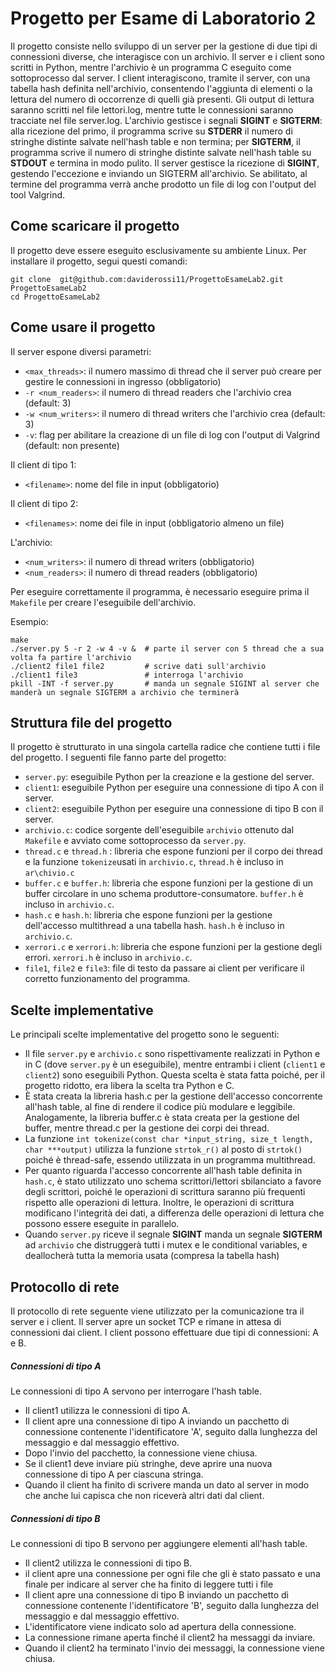 # Progetto per Esame di Laboratorio 2

Il progetto consiste nello sviluppo di un server per la gestione di due tipi di connessioni diverse, che interagisce con un archivio. Il server e i client sono scritti in Python, mentre l'archivio è un programma C eseguito come sottoprocesso dal server. I client interagiscono, tramite il server, con una tabella hash definita nell'archivio, consentendo l'aggiunta di elementi o la lettura del numero di occorrenze di quelli già presenti. Gli output di lettura saranno scritti nel file lettori.log, mentre tutte le connessioni saranno tracciate nel file server.log. L'archivio gestisce i segnali **SIGINT** e **SIGTERM**: alla ricezione del primo, il programma scrive su **STDERR** il numero di stringhe distinte salvate nell'hash table e non termina; per **SIGTERM**, il programma scrive il numero di stringhe distinte salvate nell'hash table su **STDOUT** e termina in modo pulito. Il server gestisce la ricezione di **SIGINT**, gestendo l'eccezione e inviando un SIGTERM all'archivio. Se abilitato, al termine del programma verrà anche prodotto un file di log con l'output del tool Valgrind.


## Come scaricare il progetto

Il progetto deve essere eseguito esclusivamente su ambiente Linux.
Per installare il progetto, segui questi comandi:
```shell
git clone  git@github.com:daviderossi11/ProgettoEsameLab2.git ProgettoEsameLab2
cd ProgettoEsameLab2
```

## Come usare il progetto

Il server espone diversi parametri:

- `<max_threads>`: il numero massimo di thread che il server può creare per gestire le connessioni in ingresso (obbligatorio)
- `-r <num_readers>`: il numero di thread readers che l'archivio crea (default: 3)
- `-w <num_writers>`: il numero di thread writers che l'archivio crea (default: 3)
- `-v`: flag per abilitare la creazione di un file di log con l'output di Valgrind (default: non presente)

Il client di tipo 1:
- `<filename>`: nome del file in input (obbligatorio)

Il client di tipo 2:
- `<filenames>`: nome dei file in input (obbligatorio almeno un file)

L'archivio:
- `<num_writers>`: il numero di thread writers (obbligatorio)
- `<num_readers>`: il numero di thread readers (obbligatorio)

Per eseguire correttamente il programma, è necessario eseguire prima il `Makefile` per creare l'eseguibile dell'archivio.

Esempio:

```shell
make
./server.py 5 -r 2 -w 4 -v &  # parte il server con 5 thread che a sua volta fa partire l'archivio
./client2 file1 file2         # scrive dati sull'archivio
./client1 file3               # interroga l'archivio
pkill -INT -f server.py       # manda un segnale SIGINT al server che manderà un segnale SIGTERM a archivio che terminerà
```

## Struttura file del progetto
Il progetto è strutturato in una singola cartella radice che contiene tutti i file del progetto.
I seguenti file fanno parte del progetto:

- `server.py`: eseguibile Python per la creazione e la gestione del server.
- `client1`: eseguibile Python per eseguire una connessione di tipo A con il server.
- `client2`: eseguibile Python per eseguire una connessione di tipo B con il server.
- `archivio.c`: codice sorgente dell'eseguibile `archivio` ottenuto dal `Makefile` e avviato come sottoprocesso da `server.py`.
- `thread.c` e `thread.h` : libreria che espone funzioni per il corpo dei thread e la funzione `tokenize`usati in `archivio.c`, `thread.h` è incluso in `ar\chivio.c`
- `buffer.c` e `buffer.h`: libreria che espone funzioni per la gestione di un buffer circolare in uno schema produttore-consumatore. `buffer.h` è incluso in `archivio.c`.
- `hash.c` e `hash.h`: libreria che espone funzioni per la gestione dell'accesso multithread a una tabella hash. `hash.h` è incluso in `archivio.c`.
- `xerrori.c` e `xerrori.h`: libreria che espone funzioni per la gestione degli errori. `xerrori.h` è incluso in `archivio.c`.
- `file1`, `file2` e `file3`: file di testo da passare ai client per verificare il corretto funzionamento del programma.


## Scelte implementative

Le principali scelte implementative del progetto sono le seguenti:

- Il file `server.py` e `archivio.c` sono rispettivamente realizzati in Python e in C (dove `server.py` è un eseguibile), mentre entrambi i client (`client1` e `client2`) sono eseguibili Python. Questa scelta è stata fatta poiché, per il progetto ridotto, era libera la scelta tra Python e C.
- È stata creata la libreria hash.c per la gestione dell'accesso concorrente all'hash table, al fine di rendere il codice più modulare e leggibile. Analogamente, la libreria buffer.c è stata creata per la gestione del buffer, mentre thread.c per la gestione dei corpi dei thread.
- La funzione `int tokenize(const char *input_string, size_t length, char ***output)` utilizza la funzione `strtok_r()` al posto di `strtok()` poiché è thread-safe, essendo utilizzata in un programma multithread.
- Per quanto riguarda l'accesso concorrente all'hash table definita in `hash.c`, è stato utilizzato uno schema scrittori/lettori sbilanciato a favore degli scrittori, poiché le operazioni di scrittura saranno più frequenti rispetto alle operazioni di lettura. Inoltre, le operazioni di scrittura modificano l'integrità dei dati, a differenza delle operazioni di lettura che possono essere eseguite in parallelo.
- Quando `server.py` riceve il segnale **SIGINT** manda un segnale **SIGTERM** ad `archivio` che distruggerà tutti i mutex e le conditional variables, e deallocherà tutta la memoria usata (compresa la tabella hash)



## Protocollo di rete

Il protocollo di rete seguente viene utilizzato per la comunicazione tra il server e i client.
Il server apre un socket TCP e rimane in attesa di connessioni dai client.
I client possono effettuare due tipi di connessioni: A e B.

##### Connessioni di tipo A
Le connessioni di tipo A servono per interrogare l'hash table.

- Il client1 utilizza le connessioni di tipo A.
- Il client apre una connessione di tipo A inviando un pacchetto di connessione contenente l'identificatore 'A', seguito dalla lunghezza del messaggio e dal messaggio effettivo.
- Dopo l'invio del pacchetto, la connessione viene chiusa.
- Se il client1 deve inviare più stringhe, deve aprire una nuova connessione di tipo A per ciascuna stringa.
- Quando il client ha finito di scrivere manda un dato al server in modo che anche lui capisca che non riceverà altri dati dal client.

##### Connessioni di tipo B
Le connessioni di tipo B servono per aggiungere elementi all'hash table.

- Il client2 utilizza le connessioni di tipo B.
- il client apre una connessione per ogni file che gli è stato passato e una finale per indicare al server che ha finito di leggere tutti i file
- Il client apre una connessione di tipo B inviando un pacchetto di connessione contenente l'identificatore 'B', seguito dalla lunghezza del messaggio e dal messaggio effettivo.
- L'identificatore viene indicato solo ad apertura della connessione.
- La connessione rimane aperta finché il client2 ha messaggi da inviare.
- Quando il client2 ha terminato l'invio dei messaggi, la connessione viene chiusa.

